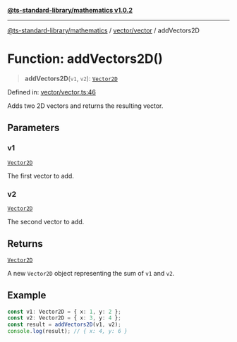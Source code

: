 [**@ts-standard-library/mathematics v1.0.2**](../../../README.md)

***

[@ts-standard-library/mathematics](../../../README.md) / [vector/vector](../README.md) / addVectors2D

# Function: addVectors2D()

> **addVectors2D**(`v1`, `v2`): [`Vector2D`](../type-aliases/Vector2D.md)

Defined in: [vector/vector.ts:46](https://github.com/gabaudette/ts-stdlib/blob/4a412e6fb273dc9fcab54b84c05921f52dac4b3f/packages/mathematics/src/vector/vector.ts#L46)

Adds two 2D vectors and returns the resulting vector.

## Parameters

### v1

[`Vector2D`](../type-aliases/Vector2D.md)

The first vector to add.

### v2

[`Vector2D`](../type-aliases/Vector2D.md)

The second vector to add.

## Returns

[`Vector2D`](../type-aliases/Vector2D.md)

A new `Vector2D` object representing the sum of `v1` and `v2`.

## Example

```ts
const v1: Vector2D = { x: 1, y: 2 };
const v2: Vector2D = { x: 3, y: 4 };
const result = addVectors2D(v1, v2);
console.log(result); // { x: 4, y: 6 }
```
